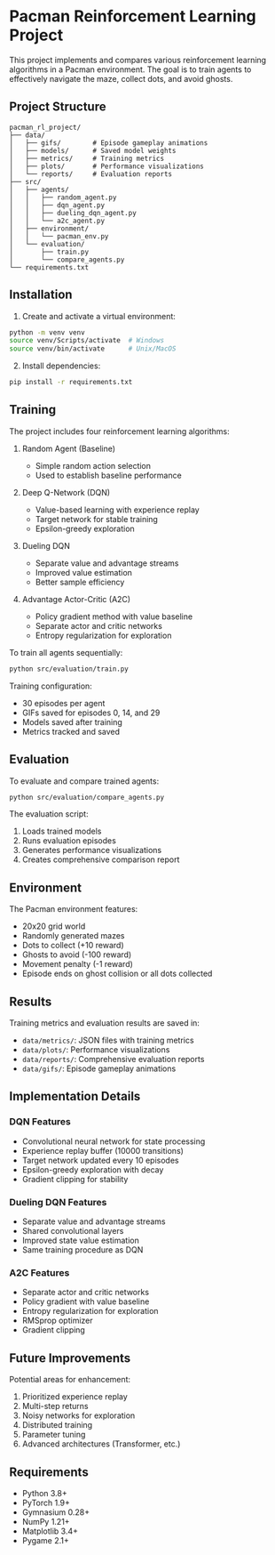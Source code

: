 # Pacman Reinforcement Learning Project

This project implements and compares various reinforcement learning algorithms in a Pacman environment. The goal is to train agents to effectively navigate the maze, collect dots, and avoid ghosts.

## Project Structure

```
pacman_rl_project/
├── data/
│   ├── gifs/        # Episode gameplay animations
│   ├── models/      # Saved model weights
│   ├── metrics/     # Training metrics
│   ├── plots/       # Performance visualizations
│   └── reports/     # Evaluation reports
├── src/
│   ├── agents/
│   │   ├── random_agent.py
│   │   ├── dqn_agent.py
│   │   ├── dueling_dqn_agent.py
│   │   └── a2c_agent.py
│   ├── environment/
│   │   └── pacman_env.py
│   └── evaluation/
│       ├── train.py
│       └── compare_agents.py
└── requirements.txt
```

## Installation

1. Create and activate a virtual environment:
```bash
python -m venv venv
source venv/Scripts/activate  # Windows
source venv/bin/activate      # Unix/MacOS
```

2. Install dependencies:
```bash
pip install -r requirements.txt
```

## Training

The project includes four reinforcement learning algorithms:

1. Random Agent (Baseline)
   - Simple random action selection
   - Used to establish baseline performance

2. Deep Q-Network (DQN)
   - Value-based learning with experience replay
   - Target network for stable training
   - Epsilon-greedy exploration

3. Dueling DQN
   - Separate value and advantage streams
   - Improved value estimation
   - Better sample efficiency

4. Advantage Actor-Critic (A2C)
   - Policy gradient method with value baseline
   - Separate actor and critic networks
   - Entropy regularization for exploration

To train all agents sequentially:
```bash
python src/evaluation/train.py
```

Training configuration:
- 30 episodes per agent
- GIFs saved for episodes 0, 14, and 29
- Models saved after training
- Metrics tracked and saved

## Evaluation

To evaluate and compare trained agents:
```bash
python src/evaluation/compare_agents.py
```

The evaluation script:
1. Loads trained models
2. Runs evaluation episodes
3. Generates performance visualizations
4. Creates comprehensive comparison report

## Environment

The Pacman environment features:
- 20x20 grid world
- Randomly generated mazes
- Dots to collect (+10 reward)
- Ghosts to avoid (-100 reward)
- Movement penalty (-1 reward)
- Episode ends on ghost collision or all dots collected

## Results

Training metrics and evaluation results are saved in:
- `data/metrics/`: JSON files with training metrics
- `data/plots/`: Performance visualizations
- `data/reports/`: Comprehensive evaluation reports
- `data/gifs/`: Episode gameplay animations

## Implementation Details

### DQN Features
- Convolutional neural network for state processing
- Experience replay buffer (10000 transitions)
- Target network updated every 10 episodes
- Epsilon-greedy exploration with decay
- Gradient clipping for stability

### Dueling DQN Features
- Separate value and advantage streams
- Shared convolutional layers
- Improved state value estimation
- Same training procedure as DQN

### A2C Features
- Separate actor and critic networks
- Policy gradient with value baseline
- Entropy regularization for exploration
- RMSprop optimizer
- Gradient clipping

## Future Improvements

Potential areas for enhancement:
1. Prioritized experience replay
2. Multi-step returns
3. Noisy networks for exploration
4. Distributed training
5. Parameter tuning
6. Advanced architectures (Transformer, etc.)

## Requirements

- Python 3.8+
- PyTorch 1.9+
- Gymnasium 0.28+
- NumPy 1.21+
- Matplotlib 3.4+
- Pygame 2.1+
